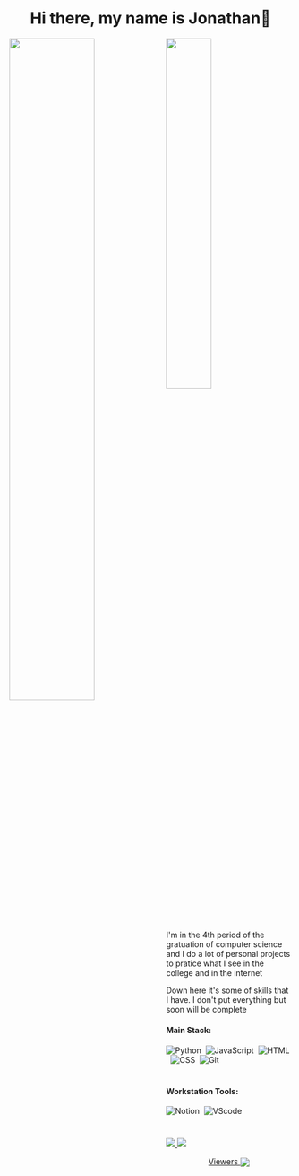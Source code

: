 <h1 align="center">Hi there, my name is Jonathan👋</h1>


<img width=55% align="left"  src="https://github-readme-streak-stats.herokuapp.com?user=JonathanAsf&theme=radical&mode=weekly"/>
<img width="40%" align="center" src="https://github-readme-stats.vercel.app/api/top-langs/?username=JonathanAsf&layout=compact&langs_count=7&theme=dracula"/>

##

  <span> I'm in the 4th period of the gratuation of computer science and I do a lot of personal projects to pratice what I see in the college and in the internet </span>
  <p> Down here it's some of skills that I have. I don't put everything but soon will be complete</p>

#### Main Stack:

![Python](https://img.shields.io/badge/Python-14354C?style=for-the-badge&logo=python&logoColor=white)&nbsp;
![JavaScript](https://img.shields.io/badge/JavaScript-F7DF1E?style=for-the-badge&logo=javascript&logoColor=black)&nbsp;
![HTML](https://img.shields.io/badge/HTML5-E34F26?style=for-the-badge&logo=html5&logoColor=white)&nbsp;
![CSS](https://img.shields.io/badge/CSS3-1572B6?style=for-the-badge&logo=css3&logoColor=white)&nbsp;
![Git](https://img.shields.io/badge/GIT-E44C30?style=for-the-badge&logo=git&logoColor=white)&nbsp;

#

#### Workstation Tools:

![Notion](https://img.shields.io/badge/Notion-000000?style=for-the-badge&logo=notion&logoColor=white)&nbsp;
![VScode](https://img.shields.io/badge/vscode-4285F4?style=for-the-badge&logo=vscode&logoColor=white)&nbsp;

  #
  
<div>
  <a href = "mailto:jonathan.a.farias@gmail.com"><img src="https://img.shields.io/badge/-Gmail-%23333?style=for-the-badge&logo=gmail&logoColor=white" target="_blank"</a>
  <a href="https://www.linkedin.com/in/jonathan-almeida-072b9818b" target="_blank"><img src="https://img.shields.io/badge/-LinkedIn-%230077B5?style=for-the-badge&logo=linkedin&logoColor=white"</a> 
</div>
   
  
 
<p align="center">Viewers <img align="center" src="https://profile-counter.glitch.me/JonathanASF/count.svg" /> </p>
